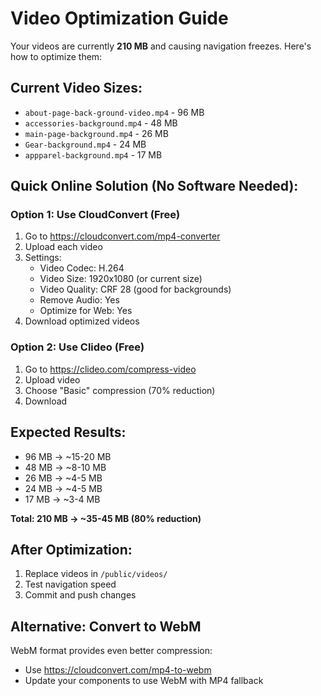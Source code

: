# Video Optimization Guide

Your videos are currently **210 MB** and causing navigation freezes. Here's how to optimize them:

## Current Video Sizes:
- `about-page-back-ground-video.mp4` - 96 MB
- `accessories-background.mp4` - 48 MB  
- `main-page-background.mp4` - 26 MB
- `Gear-background.mp4` - 24 MB
- `appparel-background.mp4` - 17 MB

## Quick Online Solution (No Software Needed):

### Option 1: Use CloudConvert (Free)
1. Go to https://cloudconvert.com/mp4-converter
2. Upload each video
3. Settings:
   - Video Codec: H.264
   - Video Size: 1920x1080 (or current size)
   - Video Quality: CRF 28 (good for backgrounds)
   - Remove Audio: Yes
   - Optimize for Web: Yes
4. Download optimized videos

### Option 2: Use Clideo (Free)
1. Go to https://clideo.com/compress-video
2. Upload video
3. Choose "Basic" compression (70% reduction)
4. Download

## Expected Results:
- 96 MB → ~15-20 MB
- 48 MB → ~8-10 MB
- 26 MB → ~4-5 MB
- 24 MB → ~4-5 MB
- 17 MB → ~3-4 MB

**Total: 210 MB → ~35-45 MB (80% reduction)**

## After Optimization:
1. Replace videos in `/public/videos/`
2. Test navigation speed
3. Commit and push changes

## Alternative: Convert to WebM
WebM format provides even better compression:
- Use https://cloudconvert.com/mp4-to-webm
- Update your components to use WebM with MP4 fallback 